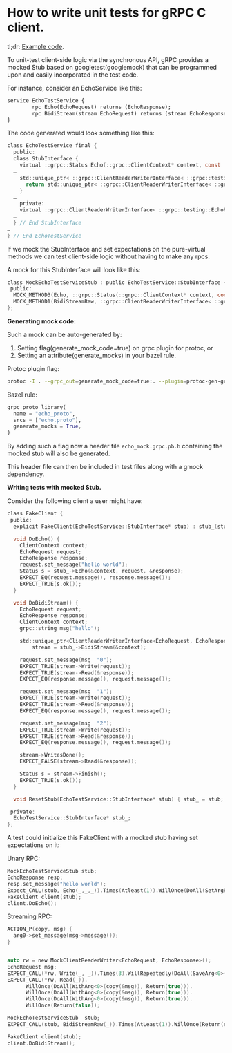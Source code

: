 # How to write unit tests for gRPC C client.

tl;dr: [Example code](https://github.com/grpc/grpc/blob/master/test/cpp/end2end/mock_test.cc).

To unit-test client-side logic via the synchronous API, gRPC provides a mocked Stub based on googletest(googlemock) that can be programmed upon and easily incorporated in the test code.

For instance, consider an EchoService like this:


```proto
service EchoTestService {
        rpc Echo(EchoRequest) returns (EchoResponse);
        rpc BidiStream(stream EchoRequest) returns (stream EchoResponse);
}
```

The code generated would look something like this:

```c
class EchoTestService final {
  public:
  class StubInterface {
    virtual ::grpc::Status Echo(::grpc::ClientContext* context, const ::grpc::testing::EchoRequest& request, ::grpc::testing::EchoResponse* response) = 0;
  …
    std::unique_ptr< ::grpc::ClientReaderWriterInterface< ::grpc::testing::EchoRequest, ::grpc::testing::EchoResponse>> BidiStream(::grpc::ClientContext* context) {
      return std::unique_ptr< ::grpc::ClientReaderWriterInterface< ::grpc::testing::EchoRequest, ::grpc::testing::EchoResponse>>(BidiStreamRaw(context));
    }
  …
    private:
    virtual ::grpc::ClientReaderWriterInterface< ::grpc::testing::EchoRequest, ::grpc::testing::EchoResponse>* BidiStreamRaw(::grpc::ClientContext* context) = 0;
  …
  } // End StubInterface
…
} // End EchoTestService
```


If we mock the StubInterface and set expectations on the pure-virtual methods we can test client-side logic without having to make any rpcs.

A mock for this StubInterface will look like this:


```c
class MockEchoTestServiceStub : public EchoTestService::StubInterface {
 public:
  MOCK_METHOD3(Echo, ::grpc::Status(::grpc::ClientContext* context, const ::grpc::testing::EchoRequest& request, ::grpc::testing::EchoResponse* response));
  MOCK_METHOD1(BidiStreamRaw, ::grpc::ClientReaderWriterInterface< ::grpc::testing::EchoRequest, ::grpc::testing::EchoResponse>*(::grpc::ClientContext* context));
};
```


**Generating mock code:**

Such a mock can be auto-generated by:



1.  Setting flag(generate_mock_code=true) on grpc plugin for protoc, or
1.  Setting an attribute(generate_mocks) in your bazel rule.

Protoc plugin flag:

```sh
protoc -I . --grpc_out=generate_mock_code=true:. --plugin=protoc-gen-grpc=`which grpc_cpp_plugin` echo.proto
```

Bazel rule:

```py
grpc_proto_library(
  name = "echo_proto",
  srcs = ["echo.proto"],
  generate_mocks = True,
)
```


By adding such a flag now a header file `echo_mock.grpc.pb.h` containing the mocked stub will also be generated.

This header file can then be included in test files along with a gmock dependency.

**Writing tests with mocked Stub.**

Consider the following client a user might have:

```c
class FakeClient {
 public:
  explicit FakeClient(EchoTestService::StubInterface* stub) : stub_(stub) {}

  void DoEcho() {
    ClientContext context;
    EchoRequest request;
    EchoResponse response;
    request.set_message("hello world");
    Status s = stub_->Echo(&context, request, &response);
    EXPECT_EQ(request.message(), response.message());
    EXPECT_TRUE(s.ok());
  }

  void DoBidiStream() {
    EchoRequest request;
    EchoResponse response;
    ClientContext context;
    grpc::string msg("hello");

    std::unique_ptr<ClientReaderWriterInterface<EchoRequest, EchoResponse>>
        stream = stub_->BidiStream(&context);

    request.set_message(msg  "0");
    EXPECT_TRUE(stream->Write(request));
    EXPECT_TRUE(stream->Read(&response));
    EXPECT_EQ(response.message(), request.message());

    request.set_message(msg  "1");
    EXPECT_TRUE(stream->Write(request));
    EXPECT_TRUE(stream->Read(&response));
    EXPECT_EQ(response.message(), request.message());

    request.set_message(msg  "2");
    EXPECT_TRUE(stream->Write(request));
    EXPECT_TRUE(stream->Read(&response));
    EXPECT_EQ(response.message(), request.message());

    stream->WritesDone();
    EXPECT_FALSE(stream->Read(&response));

    Status s = stream->Finish();
    EXPECT_TRUE(s.ok());
  }

  void ResetStub(EchoTestService::StubInterface* stub) { stub_ = stub; }

 private:
  EchoTestService::StubInterface* stub_;
};
```

A test could initialize this FakeClient with a mocked stub having set expectations on it:

Unary RPC:

```c
MockEchoTestServiceStub stub;
EchoResponse resp;
resp.set_message("hello world");
Expect_CALL(stub, Echo(_,_,_)).Times(Atleast(1)).WillOnce(DoAll(SetArgPointee<2>(resp), Return(Status::OK)));
FakeClient client(stub);
client.DoEcho();
```

Streaming RPC:

```c
ACTION_P(copy, msg) {
  arg0->set_message(msg->message());
}


auto rw = new MockClientReaderWriter<EchoRequest, EchoResponse>();
EchoRequest msg;
EXPECT_CALL(*rw, Write(_, _)).Times(3).WillRepeatedly(DoAll(SaveArg<0>(&msg), Return(true)));
EXPECT_CALL(*rw, Read(_)).
      WillOnce(DoAll(WithArg<0>(copy(&msg)), Return(true))).
      WillOnce(DoAll(WithArg<0>(copy(&msg)), Return(true))).
      WillOnce(DoAll(WithArg<0>(copy(&msg)), Return(true))).
      WillOnce(Return(false));

MockEchoTestServiceStub  stub;
EXPECT_CALL(stub, BidiStreamRaw(_)).Times(AtLeast(1)).WillOnce(Return(rw));

FakeClient client(stub);
client.DoBidiStream();
```

